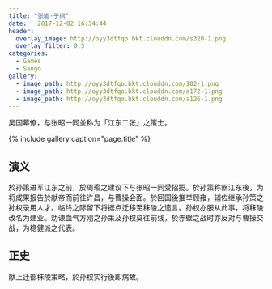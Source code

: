 ```yaml
---
title: "张紘·子纲"
date:   2017-12-02 16:34:44
header:
  overlay_image: http://oyy3dtfqo.bkt.clouddn.com/s320-1.png
  overlay_filter: 0.5
categories:
  - Games
  - Sango
gallery:
  - image_path: http://oyy3dtfqo.bkt.clouddn.com/102-1.png
  - image_path: http://oyy3dtfqo.bkt.clouddn.com/a172-1.png
  - image_path: http://oyy3dtfqo.bkt.clouddn.com/a126-1.png
---
```


吴国幕僚，与张昭一同並称为「江东二张」之策士。

{% include gallery caption="page.title" %}

## 演义

於孙策进军江东之前，於周瑜之建议下与张昭一同受招揽。於孙策称霸江东後，为将成果报告於献帝而前往许昌，与曹操会面。於回国後推举顾雍，辅佐继承孙策之孙权录用人才。临终之际留下将据点迁移至秣陵之遗言。孙权亦服从此事，将秣陵改名为建业。劝谏血气方刚之孙策及孙权莫往前线，於赤壁之战时亦反对与曹操交战，为稳健派之代表。

## 正史

献上迁都秣陵策略，於孙权实行後即病故。